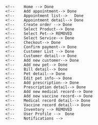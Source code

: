     <!--    Home --> Done
    <!--    Add appointment--> Done
    <!--    Appointment list-->   Done
    <!--    Appointment detail--> Done
    <!--    Create order --> Done
    <!--    Select Product--> Done
    <!--    Select Pet--> REMOVED
    <!--    Select Service--> Done
    <!--    Checkout--> Done
    <!--    Confirm payment--> Done
    <!--    Customer List --> Done
    <!--    Customer detail--> Done
    <!--    Add new customer--> Done
    <!--    Add new pet--> Done
    <!--    Bill detail--> Done
    <!--    Pet detail--> Done
    <!--    Edit pet info--> Done
    <!--    Add prescription--> Done
    <!--    Prescription detail--> Done
    <!--    Add new medical record--> Done
    <!--    Add new vaccine record--> Done
    <!--    Medical record detail--> Done
    <!--    Vaccine record detail--> Done
    <!--    Inventory --> REMOVED
    <!--    User Profile -->  Done
    <!--    Notifications -->

